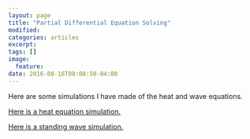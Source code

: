 ```yaml
---
layout: page
title: "Partial Differential Equation Solving"
modified:
categories: articles
excerpt:
tags: []
image:
  feature:
date: 2016-08-16T08:08:50-04:00
---
```


Here are some simulations I have made of the heat and wave equations.

[Here is a heat equation simulation.](/scripts/PDE/Diffusion.html)

[Here is a standing wave simulation.](/scripts/PDE/Waves.html)